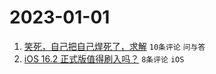 # 2023-01-01

1. [笑死，自己把自己焊死了，求解](https://www.v2ex.com/t/905878) `10条评论` `问与答`
1. [iOS 16.2 正式版值得刷入吗？](https://www.v2ex.com/t/905874) `8条评论` `iOS`
